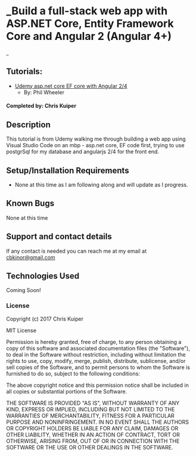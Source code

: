 # _Build a full-stack web app with ASP.NET Core, Entity Framework Core and Angular 2 (Angular 4+)
_

## Tutorials:

* [Udemy asp.net core EF core with Angular 2/4](https://www.udemy.com/aspnet-core-angular/learn/v4/overview)
    - By: Phil Wheeler

#### Completed by: Chris Kuiper

## Description

This tutorial is from Udemy walking me through building a web app using Visual Studio Code on an mbp - asp.net core, EF code first, trying to use postgrSql for my database and angularjs 2/4 for the front end.

## Setup/Installation Requirements

* None at this time as I am following along and will update as I progress.

## Known Bugs

None at this time

## Support and contact details

If any contact is needed you can reach me at my email at cbkinor@gmail.com

## Technologies Used

Coming Soon!

### License

Copyright (c) 2017 Chris Kuiper

MIT License

Permission is hereby granted, free of charge, to any person obtaining a copy of this software and associated documentation files (the "Software"), to deal in the Software without restriction, including without limitation the rights to use, copy, modify, merge, publish, distribute, sublicense, and/or sell copies of the Software, and to permit persons to whom the Software is furnished to do so, subject to the following conditions:

The above copyright notice and this permission notice shall be included in all copies or substantial portions of the Software.

THE SOFTWARE IS PROVIDED "AS IS", WITHOUT WARRANTY OF ANY KIND, EXPRESS OR IMPLIED, INCLUDING BUT NOT LIMITED TO THE WARRANTIES OF MERCHANTABILITY, FITNESS FOR A PARTICULAR PURPOSE AND NONINFRINGEMENT. IN NO EVENT SHALL THE AUTHORS OR COPYRIGHT HOLDERS BE LIABLE FOR ANY CLAIM, DAMAGES OR OTHER LIABILITY, WHETHER IN AN ACTION OF CONTRACT, TORT OR OTHERWISE, ARISING FROM, OUT OF OR IN CONNECTION WITH THE SOFTWARE OR THE USE OR OTHER DEALINGS IN THE SOFTWARE.
